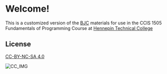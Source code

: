 # Welcome!

This is a customized version of the [BJC](https://github.com/beautyjoy/bjc-r) materials for use in the CCIS 1505 Fundamentals of Programming Course at [Hennepin Technical College](https://hennepintech.edu)

## License
[CC-BY-NC-SA 4.0][cc]

![CC_IMG][cc_img]

<!-- Links for the doc -->
[cc]: http://creativecommons.org/licenses/by-nc-sa/3.0/
[cc_img]: http://i.creativecommons.org/l/by-nc-sa/3.0/88x31.png

